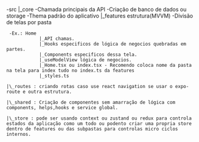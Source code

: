 -src
|\_core
-Chamada principais da API
-Criação de banco de dados ou storage
-Thema padrão do aplicativo
|\_features estrutura(MVVM)
-Divisão de telas por pasta

     -Ex.: Home
                |_API chamas.
                |_Hooks especificos de lógica de negocios quebradas em partes.
                |_Components especificos dessa tela.
                |_useModelView lógica de negocios.
                |_Home.tsx ou index.tsx - Recomendo coloca nome da pasta na tela para index tudo no index.ts da features
                |_styles.ts

    |\_routes : criando rotas caso use react navigation se usar o expo-route e outra estrutura.

    |\_shared : Criação de componentes sem amarração de lógica com components, helps,hooks e service global.

    |\_store : pode ser usando context ou zustand ou redux para controla estados da aplicação como um todo ou podento criar uma propria store dentro de features ou das subpastas para controlas micro ciclos internos.
